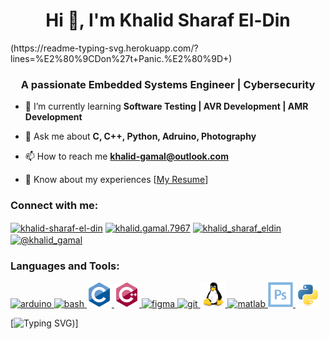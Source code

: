 <h1 align="center">Hi 👋, I'm Khalid Sharaf El-Din</h1>
(https://readme-typing-svg.herokuapp.com/?lines=%E2%80%9CDon%27t+Panic.%E2%80%9D+)
<h3 align="center">A passionate Embedded Systems Engineer | Cybersecurity</h3>

- 🌱 I’m currently learning **Software Testing | AVR Development | AMR Development**

- 💬 Ask me about **C, C++, Python, Adruino, Photography**

- 📫 How to reach me **khalid-gamal@outlook.com**

- 📄 Know about my experiences [[My Resume](https://drive.google.com/file/d/13sTeB2x4uB-2JPnfWWE4I_pFvI5Z55bW/view?usp=sharing)]

<h3 align="left">Connect with me:</h3>
<p align="left">
<a href="https://linkedin.com/in/khalid-sharaf-el-din" target="blank"><img align="center" src="https://raw.githubusercontent.com/rahuldkjain/github-profile-readme-generator/master/src/images/icons/Social/linked-in-alt.svg" alt="khalid-sharaf-el-din" height="30" width="40" /></a>
<a href="https://fb.com/khalid.gamal.7967" target="blank"><img align="center" src="https://raw.githubusercontent.com/rahuldkjain/github-profile-readme-generator/master/src/images/icons/Social/facebook.svg" alt="khalid.gamal.7967" height="30" width="40" /></a>
<a href="https://instagram.com/khalid_sharaf_eldin" target="blank"><img align="center" src="https://raw.githubusercontent.com/rahuldkjain/github-profile-readme-generator/master/src/images/icons/Social/instagram.svg" alt="khalid_sharaf_eldin" height="30" width="40" /></a>
<a href="https://www.hackerrank.com/@khalid_gamal" target="blank"><img align="center" src="https://raw.githubusercontent.com/rahuldkjain/github-profile-readme-generator/master/src/images/icons/Social/hackerrank.svg" alt="@khalid_gamal" height="30" width="40" /></a>
</p>

<h3 align="left">Languages and Tools:</h3>
<p align="left"> <a href="https://www.arduino.cc/" target="_blank" rel="noreferrer"> <img src="https://cdn.worldvectorlogo.com/logos/arduino-1.svg" alt="arduino" width="40" height="40"/> </a> <a href="https://www.gnu.org/software/bash/" target="_blank" rel="noreferrer"> <img src="https://www.vectorlogo.zone/logos/gnu_bash/gnu_bash-icon.svg" alt="bash" width="40" height="40"/> </a> <a href="https://www.cprogramming.com/" target="_blank" rel="noreferrer"> <img src="https://raw.githubusercontent.com/devicons/devicon/master/icons/c/c-original.svg" alt="c" width="40" height="40"/> </a> <a href="https://www.w3schools.com/cpp/" target="_blank" rel="noreferrer"> <img src="https://raw.githubusercontent.com/devicons/devicon/master/icons/cplusplus/cplusplus-original.svg" alt="cplusplus" width="40" height="40"/> </a> <a href="https://www.figma.com/" target="_blank" rel="noreferrer"> <img src="https://www.vectorlogo.zone/logos/figma/figma-icon.svg" alt="figma" width="40" height="40"/> </a> <a href="https://git-scm.com/" target="_blank" rel="noreferrer"> <img src="https://www.vectorlogo.zone/logos/git-scm/git-scm-icon.svg" alt="git" width="40" height="40"/> </a> <a href="https://www.linux.org/" target="_blank" rel="noreferrer"> <img src="https://raw.githubusercontent.com/devicons/devicon/master/icons/linux/linux-original.svg" alt="linux" width="40" height="40"/> </a> <a href="https://www.mathworks.com/" target="_blank" rel="noreferrer"> <img src="https://upload.wikimedia.org/wikipedia/commons/2/21/Matlab_Logo.png" alt="matlab" width="40" height="40"/> </a> <a href="https://www.photoshop.com/en" target="_blank" rel="noreferrer"> <img src="https://raw.githubusercontent.com/devicons/devicon/master/icons/photoshop/photoshop-line.svg" alt="photoshop" width="40" height="40"/> </a> <a href="https://www.python.org" target="_blank" rel="noreferrer"> <img src="https://raw.githubusercontent.com/devicons/devicon/master/icons/python/python-original.svg" alt="python" width="40" height="40"/> </a> </p>


[![Typing SVG](https://readme-typing-svg.herokuapp.com?size=25&duration=3500&center=true&vCenter=true&multiline=true&width=800&height=100&lines=+I+love+connecting+with+different+people+;so+if+you+want+to+say+hi%2C+I'll+be+happy+to+meet+you+more!+%3A))]
